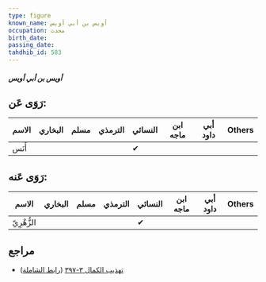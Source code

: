 ```yaml
---
type: figure
known_name: أويس بن أبي أويس
occupation: محدث
birth_date:
passing_date:
tahdhib_id: 583
---
```

##### أويس بن أبي أويس

## رَوَى عَن:
| الاسم | البخاري | مسلم | الترمذي | النسائي | ابن ماجه | أبي داود | Others |
| ----- | ------- | ---- | ------- | ------- | -------- | -------- | ------ |
| أَنَس |         |      |         | ✔       |          |          |        |
## رَوَى عَنه:
| الاسم       | البخاري | مسلم | الترمذي | النسائي | ابن ماجه | أبي داود | Others |
| ----------- | ------- | ---- | ------- | ------- | -------- | -------- | ------ |
| الزُّهْرِيّ |         |      |         | ✔       |          |          |        |
## مراجع
- [تهذيب الكمال ٣-٣٩٧](obsidian://open?vault=Tahdhib-al-Kamal&file=Figures/٥٨٣-أويس%20بن%20أبي%20أويس) ([رابط الشاملة](https://shamela.ws/book/3722/1411))